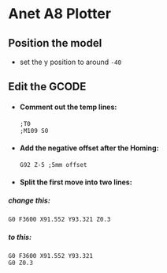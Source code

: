 # Anet A8 Plotter

## Position the model
* set the y position to around `-40`

## Edit the GCODE 

* #### Comment out the temp lines:

      ;T0
      ;M109 S0

* #### Add the negative offset after the Homing:

      G92 Z-5 ;5mm offset

* #### Split the first move into two lines:

##### change this:

	G0 F3600 X91.552 Y93.321 Z0.3

##### to this:

	G0 F3600 X91.552 Y93.321
	G0 Z0.3

